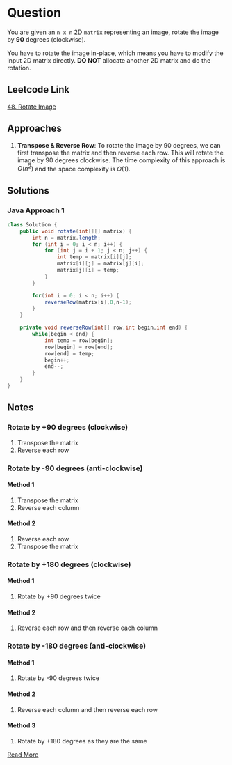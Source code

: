 # Question

You are given an `n x n` 2D `matrix` representing an image, rotate the image by **90** degrees (clockwise).

You have to rotate the image in-place, which means you have to modify the input 2D matrix directly. **DO NOT** allocate another 2D matrix and do the rotation.

## Leetcode Link

[48. Rotate Image](https://leetcode.com/problems/rotate-image/)

## Approaches

1. **Transpose & Reverse Row**: To rotate the image by 90 degrees, we can first transpose the matrix and then reverse each row. This will rotate the image by 90 degrees clockwise. The time complexity of this approach is $O(n^2)$ and the space complexity is $O(1)$.

## Solutions

### Java Approach 1

```java
class Solution {
    public void rotate(int[][] matrix) {
        int n = matrix.length;
        for (int i = 0; i < n; i++) {
            for (int j = i + 1; j < n; j++) {
                int temp = matrix[i][j];
                matrix[i][j] = matrix[j][i];
                matrix[j][i] = temp;
            }
        }

        for(int i = 0; i < n; i++) {
            reverseRow(matrix[i],0,n-1);
        }
    }

    private void reverseRow(int[] row,int begin,int end) {
        while(begin < end) {
            int temp = row[begin];
            row[begin] = row[end];
            row[end] = temp;
            begin++;
            end--;
        }
    }
}
```

## Notes

### Rotate by +90 degrees (clockwise)

1. Transpose the matrix
2. Reverse each row

### Rotate by -90 degrees (anti-clockwise)

#### Method 1

1. Transpose the matrix
2. Reverse each column

#### Method 2

1. Reverse each row
2. Transpose the matrix

### Rotate by +180 degrees (clockwise)

#### Method 1

1. Rotate by +90 degrees twice

#### Method 2

1. Reverse each row and then reverse each column

### Rotate by -180 degrees (anti-clockwise)

#### Method 1

1. Rotate by -90 degrees twice

#### Method 2

1. Reverse each column and then reverse each row

#### Method 3

1. Rotate by +180 degrees as they are the same

[Read More](https://stackoverflow.com/questions/42519/how-do-you-rotate-a-two-dimensional-array)
